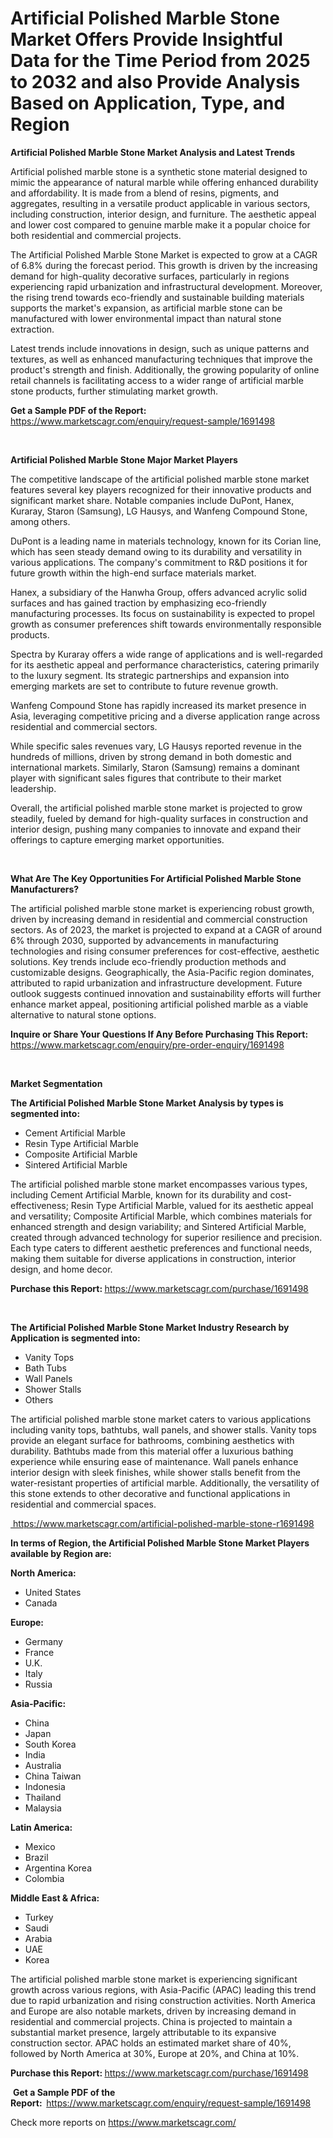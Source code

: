 <p><h1>Artificial Polished Marble Stone Market Offers Provide Insightful Data for the Time Period from 2025 to 2032 and also Provide Analysis Based on Application, Type, and Region</h1></p><p><strong>Artificial Polished Marble Stone Market Analysis and Latest Trends</strong></p>
<p><p>Artificial polished marble stone is a synthetic stone material designed to mimic the appearance of natural marble while offering enhanced durability and affordability. It is made from a blend of resins, pigments, and aggregates, resulting in a versatile product applicable in various sectors, including construction, interior design, and furniture. The aesthetic appeal and lower cost compared to genuine marble make it a popular choice for both residential and commercial projects.</p><p>The Artificial Polished Marble Stone Market is expected to grow at a CAGR of 6.8% during the forecast period. This growth is driven by the increasing demand for high-quality decorative surfaces, particularly in regions experiencing rapid urbanization and infrastructural development. Moreover, the rising trend towards eco-friendly and sustainable building materials supports the market's expansion, as artificial marble stone can be manufactured with lower environmental impact than natural stone extraction.</p><p>Latest trends include innovations in design, such as unique patterns and textures, as well as enhanced manufacturing techniques that improve the product's strength and finish. Additionally, the growing popularity of online retail channels is facilitating access to a wider range of artificial marble stone products, further stimulating market growth.</p></p>
<p><strong>Get a Sample PDF of the Report:&nbsp;</strong> <a href="https://www.marketscagr.com/enquiry/request-sample/1691498?utm_campaign=3509&utm_medium=2&utm_source=Github&utm_content=ia&utm_term=27032025&utm_id=artificial-polished-marble-stone">https://www.marketscagr.com/enquiry/request-sample/1691498</a></p>
<p>&nbsp;</p>
<p><strong>Artificial Polished Marble Stone Major Market Players</strong></p>
<p><p>The competitive landscape of the artificial polished marble stone market features several key players recognized for their innovative products and significant market share. Notable companies include DuPont, Hanex, Kuraray, Staron (Samsung), LG Hausys, and Wanfeng Compound Stone, among others. </p><p>DuPont is a leading name in materials technology, known for its Corian line, which has seen steady demand owing to its durability and versatility in various applications. The company's commitment to R&D positions it for future growth within the high-end surface materials market.</p><p>Hanex, a subsidiary of the Hanwha Group, offers advanced acrylic solid surfaces and has gained traction by emphasizing eco-friendly manufacturing processes. Its focus on sustainability is expected to propel growth as consumer preferences shift towards environmentally responsible products.</p><p>Spectra by Kuraray offers a wide range of applications and is well-regarded for its aesthetic appeal and performance characteristics, catering primarily to the luxury segment. Its strategic partnerships and expansion into emerging markets are set to contribute to future revenue growth.</p><p>Wanfeng Compound Stone has rapidly increased its market presence in Asia, leveraging competitive pricing and a diverse application range across residential and commercial sectors. </p><p>While specific sales revenues vary, LG Hausys reported revenue in the hundreds of millions, driven by strong demand in both domestic and international markets. Similarly, Staron (Samsung) remains a dominant player with significant sales figures that contribute to their market leadership.</p><p>Overall, the artificial polished marble stone market is projected to grow steadily, fueled by demand for high-quality surfaces in construction and interior design, pushing many companies to innovate and expand their offerings to capture emerging market opportunities.</p></p>
<p>&nbsp;</p>
<p><strong>What Are The Key Opportunities For Artificial Polished Marble Stone Manufacturers?</strong></p>
<p><p>The artificial polished marble stone market is experiencing robust growth, driven by increasing demand in residential and commercial construction sectors. As of 2023, the market is projected to expand at a CAGR of around 6% through 2030, supported by advancements in manufacturing technologies and rising consumer preferences for cost-effective, aesthetic solutions. Key trends include eco-friendly production methods and customizable designs. Geographically, the Asia-Pacific region dominates, attributed to rapid urbanization and infrastructure development. Future outlook suggests continued innovation and sustainability efforts will further enhance market appeal, positioning artificial polished marble as a viable alternative to natural stone options.</p></p>
<p><strong>Inquire or Share Your Questions If Any Before Purchasing This Report:</strong> <a href="https://www.marketscagr.com/enquiry/pre-order-enquiry/1691498?utm_campaign=3509&utm_medium=2&utm_source=Github&utm_content=ia&utm_term=27032025&utm_id=artificial-polished-marble-stone">https://www.marketscagr.com/enquiry/pre-order-enquiry/1691498</a></p>
<p>&nbsp;</p>
<p><strong>Market Segmentation</strong></p>
<p><strong>The Artificial Polished Marble Stone Market Analysis by types is segmented into:</strong></p>
<p><ul><li>Cement Artificial Marble</li><li>Resin Type Artificial Marble</li><li>Composite Artificial Marble</li><li>Sintered Artificial Marble</li></ul></p>
<p><p>The artificial polished marble stone market encompasses various types, including Cement Artificial Marble, known for its durability and cost-effectiveness; Resin Type Artificial Marble, valued for its aesthetic appeal and versatility; Composite Artificial Marble, which combines materials for enhanced strength and design variability; and Sintered Artificial Marble, created through advanced technology for superior resilience and precision. Each type caters to different aesthetic preferences and functional needs, making them suitable for diverse applications in construction, interior design, and home decor.</p></p>
<p><strong>Purchase this Report:&nbsp;</strong><a href="https://www.marketscagr.com/purchase/1691498?utm_campaign=3509&utm_medium=2&utm_source=Github&utm_content=ia&utm_term=27032025&utm_id=artificial-polished-marble-stone">https://www.marketscagr.com/purchase/1691498</a></p>
<p>&nbsp;</p>
<p><strong>The Artificial Polished Marble Stone Market Industry Research by Application is segmented into:</strong></p>
<p><ul><li>Vanity Tops</li><li>Bath Tubs</li><li>Wall Panels</li><li>Shower Stalls</li><li>Others</li></ul></p>
<p><p>The artificial polished marble stone market caters to various applications including vanity tops, bathtubs, wall panels, and shower stalls. Vanity tops provide an elegant surface for bathrooms, combining aesthetics with durability. Bathtubs made from this material offer a luxurious bathing experience while ensuring ease of maintenance. Wall panels enhance interior design with sleek finishes, while shower stalls benefit from the water-resistant properties of artificial marble. Additionally, the versatility of this stone extends to other decorative and functional applications in residential and commercial spaces.</p></p>
<p><a href="https://www.marketscagr.com/artificial-polished-marble-stone-r1691498?utm_campaign=3509&utm_medium=2&utm_source=Github&utm_content=ia&utm_term=27032025&utm_id=artificial-polished-marble-stone">&nbsp;https://www.marketscagr.com/artificial-polished-marble-stone-r1691498</a></p>
<p><strong>In terms of Region, the Artificial Polished Marble Stone Market Players available by Region are:</strong></p>
<p>
    <p> <strong> North America: </strong>
        <ul>
            <li>United States</li>
            <li>Canada</li>
        </ul>
        </p> 
    <p> <strong> Europe: </strong>
        <ul>
            <li>Germany</li>
            <li>France</li>
            <li>U.K.</li>
            <li>Italy</li>
            <li>Russia</li>
        </ul>
        </p> 
    <p> <strong> Asia-Pacific: </strong>
        <ul>
            <li>China</li>
            <li>Japan</li>
            <li>South Korea</li>
            <li>India</li>
            <li>Australia</li>
            <li>China Taiwan</li>
            <li>Indonesia</li>
            <li>Thailand</li>
            <li>Malaysia</li>
        </ul>
        </p> 
    <p> <strong> Latin America: </strong>
        <ul>
            <li>Mexico</li>
            <li>Brazil</li>
            <li>Argentina Korea</li>
            <li>Colombia</li>
        </ul>
        </p> 
    <p> <strong> Middle East & Africa: </strong>
        <ul>
            <li>Turkey</li>
            <li>Saudi</li>
            <li>Arabia</li>
            <li>UAE</li>
            <li>Korea</li>
        </ul>
    </p>
    </p>
<p><p>The artificial polished marble stone market is experiencing significant growth across various regions, with Asia-Pacific (APAC) leading this trend due to rapid urbanization and rising construction activities. North America and Europe are also notable markets, driven by increasing demand in residential and commercial projects. China is projected to maintain a substantial market presence, largely attributable to its expansive construction sector. APAC holds an estimated market share of 40%, followed by North America at 30%, Europe at 20%, and China at 10%.</p></p>
<p><strong>Purchase this Report: </strong><a href="https://www.marketscagr.com/purchase/1691498?utm_campaign=3509&utm_medium=2&utm_source=Github&utm_content=ia&utm_term=27032025&utm_id=artificial-polished-marble-stone">https://www.marketscagr.com/purchase/1691498</a></p>
<p>&nbsp;<strong>Get a Sample PDF of the Report:&nbsp;&nbsp;</strong><a href="https://www.marketscagr.com/enquiry/request-sample/1691498?utm_campaign=3509&utm_medium=2&utm_source=Github&utm_content=ia&utm_term=27032025&utm_id=artificial-polished-marble-stone">https://www.marketscagr.com/enquiry/request-sample/1691498</a></p>
<p><strong></strong></p>
<p>Check more reports on <a href="https://www.marketscagr.com/?utm_campaign=3509&utm_medium=2&utm_source=Github&utm_content=ia&utm_term=27032025&utm_id=artificial-polished-marble-stone">https://www.marketscagr.com/</a></p>
